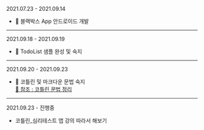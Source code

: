 2021.07.23 - 2021.09.14
- 📝 블랙박스 App 안드로이드 개발
---

2021.09.18 - 2021.09.19
- 📝 TodoList 샘플 완성 및 숙지
---

2021.09.20 - 2021.09.23
- 📝 코틀린 및 마크다운 문법 숙지 <br>
[📎 참조 : 코틀린 문법 정리](https://eli1429.tistory.com/2) 
---

2021.09.23 - 진행중 
- 코틀린_심리테스트 앱 강의 따라서 해보기

